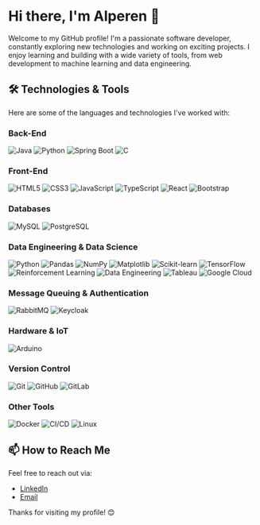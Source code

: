 # Hi there, I'm Alperen 👋

Welcome to my GitHub profile! I'm a passionate software developer, constantly exploring new technologies and working on exciting projects. I enjoy learning and building with a wide variety of tools, from web development to machine learning and data engineering.

## 🛠️ Technologies & Tools

Here are some of the languages and technologies I've worked with:

### Back-End
![Java](https://img.shields.io/badge/-Java-007396?style=flat&logo=java&logoColor=white) 
![Python](https://img.shields.io/badge/-Python-3776AB?style=flat&logo=python&logoColor=white) 
![Spring Boot](https://img.shields.io/badge/-Spring%20Boot-6DB33F?style=flat&logo=springboot&logoColor=white) 
![C](https://img.shields.io/badge/-C-A8B9CC?style=flat&logo=c&logoColor=black) 

### Front-End
![HTML5](https://img.shields.io/badge/-HTML5-E34F26?style=flat&logo=html5&logoColor=white) 
![CSS3](https://img.shields.io/badge/-CSS3-1572B6?style=flat&logo=css3&logoColor=white) 
![JavaScript](https://img.shields.io/badge/-JavaScript-F7DF1E?style=flat&logo=javascript&logoColor=black) 
![TypeScript](https://img.shields.io/badge/-TypeScript-3178C6?style=flat&logo=typescript&logoColor=white) 
![React](https://img.shields.io/badge/-React-61DAFB?style=flat&logo=react&logoColor=black) 
![Bootstrap](https://img.shields.io/badge/-Bootstrap-563D7C?style=flat&logo=bootstrap&logoColor=white) 

### Databases
![MySQL](https://img.shields.io/badge/-MySQL-4479A1?style=flat&logo=mysql&logoColor=white) 
![PostgreSQL](https://img.shields.io/badge/-PostgreSQL-336791?style=flat&logo=postgresql&logoColor=white)

### Data Engineering & Data Science
![Python](https://img.shields.io/badge/-Python-3776AB?style=flat&logo=python&logoColor=white) 
![Pandas](https://img.shields.io/badge/-Pandas-150458?style=flat&logo=pandas&logoColor=white) 
![NumPy](https://img.shields.io/badge/-NumPy-013243?style=flat&logo=numpy&logoColor=white) 
![Matplotlib](https://img.shields.io/badge/-Matplotlib-000000?style=flat&logo=matplotlib&logoColor=white) 
![Scikit-learn](https://img.shields.io/badge/-Scikit--learn-F7931E?style=flat&logo=scikit-learn&logoColor=white) 
![TensorFlow](https://img.shields.io/badge/-TensorFlow-FF6F00?style=flat&logo=tensorflow&logoColor=white) 
![Reinforcement Learning](https://img.shields.io/badge/-Reinforcement%20Learning-232F3E?style=flat&logo=python&logoColor=white) 
![Data Engineering](https://img.shields.io/badge/-ETL%20Jobs-00BFB3?style=flat&logo=python&logoColor=white) 
![Tableau](https://img.shields.io/badge/-Tableau-E97627?style=flat&logo=tableau&logoColor=white) 
![Google Cloud](https://img.shields.io/badge/-Google%20Cloud-4285F4?style=flat&logo=googlecloud&logoColor=white)

### Message Queuing & Authentication
![RabbitMQ](https://img.shields.io/badge/-RabbitMQ-FF6600?style=flat&logo=rabbitmq&logoColor=white) 
![Keycloak](https://img.shields.io/badge/-Keycloak-000000?style=flat&logo=keycloak&logoColor=white)

### Hardware & IoT
![Arduino](https://img.shields.io/badge/-Arduino-00979D?style=flat&logo=arduino&logoColor=white)

### Version Control
![Git](https://img.shields.io/badge/-Git-F05032?style=flat&logo=git&logoColor=white) 
![GitHub](https://img.shields.io/badge/-GitHub-181717?style=flat&logo=github&logoColor=white) 
![GitLab](https://img.shields.io/badge/-GitLab-FCA121?style=flat&logo=gitlab&logoColor=white)

### Other Tools
![Docker](https://img.shields.io/badge/-Docker-2496ED?style=flat&logo=docker&logoColor=white) 
![CI/CD](https://img.shields.io/badge/-CI%2FCD-000000?style=flat&logo=gitlab-ci&logoColor=white) 
![Linux](https://img.shields.io/badge/-Linux-FCC624?style=flat&logo=linux&logoColor=black)

## 📫 How to Reach Me
Feel free to reach out via:
- [LinkedIn](https://www.linkedin.com/in/alperen-doganci-b4b4a9133/)
- [Email](mailto:alprndgnc@gmail.com)

Thanks for visiting my profile! 😊
